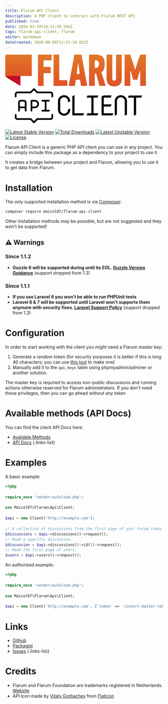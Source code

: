 ```yaml
---
title: Flarum API Client
description: A PHP client to interact with Flarum REST API
published: true
date: 2024-03-19T10:11:39.345Z
tags: flarum-api-client, flarum
editor: markdown
dateCreated: 2020-09-09T12:57:10.022Z
---
```


<div class="center">

  <img alt="flarum-api-client.png" src="/flarum-api-client/flarum-api-client.png" width="450">

[![Latest Stable Version](https://poser.pugx.org/maicol07/flarum-api-client/v)](//packagist.org/packages/maicol07/flarum-api-client) [![Total Downloads](https://poser.pugx.org/maicol07/flarum-api-client/downloads)](//packagist.org/packages/maicol07/flarum-api-client) [![Latest Unstable Version](https://poser.pugx.org/maicol07/flarum-api-client/v/unstable)](//packagist.org/packages/maicol07/flarum-api-client) [![License](https://poser.pugx.org/maicol07/flarum-api-client/license)](//packagist.org/packages/maicol07/flarum-api-client)

</div>

Flarum API Client is a generic PHP API client you can use in any project. You can simply include this package as a dependency to your project to use it.

It creates a bridge between your project and Flarum, allowing you to use it to get data from Flarum.

# Installation

The only supported installation method is via [Composer](https://getcomposer.org):

```sh
composer require maicol07/flarum-api-client
```

Other installation methods _may_ be possible, but are not suggested and they won't be supported!

## :warning: Warnings

### Since 1.1.2

- **Guzzle 6 will be supported during until its EOL. [Guzzle Version Guidance](https://github.com/guzzle/guzzle#version-guidance)** (support dropped from 1.3)

### Since 1.1.1

- **If you use Laravel 6 you won't be able to run PHPUnit tests**
- **<i class="mdi mdi-laravel"></i> Laravel 6 & 7 will be supported until Laravel won't supports them anymore with security fixes. [Laravel Support Policy](https://laravel.com/docs/8.x/releases#support-policy)** (support dropped from 1.3)

# Configuration

In order to start working with the client you _might_ need a Flarum master key:

1. Generate a random token (for security purposes it is better if this is long 40 characters; you can use [this tool](https://onlinerandomtools.com/generate-random-string) to make one)
2. Manually add it to the `api_keys` table using phpmyadmin/adminer or another solution.

The master key is required to access non-public discussions and running actions otherwise reserved for Flarum administrators. If you don't need these privileges, then you can go ahead without any token

# Available methods (API Docs)

You can find the client API Docs here:

- [Available Methods](https://maicol07.github.io/flarum-api-client/classes/Maicol07-Flarum-Api-Fluent.html#method_token)
- [API Docs](https://maicol07.github.io/flarum-api-client)
  {.links-list}

# Examples

A basic example:

```php
<?php

require_once "vendor/autoload.php";

use Maicol07\Flarum\Api\Client;

$api = new Client('http://example.com');

// A collection of discussions from the first page of your Forum index.
$discussions = $api->discussions()->request();
// Read a specific discussion.
$discussion = $api->discussions()->id(1)->request();
// Read the first page of users.
$users = $api->users()->request();
```

An authorized example:

```php
<?php

require_once "vendor/autoload.php";

use Maicol07\Flarum\Api\Client;

$api = new Client('http://example.com', ['token' => '<insert-master-token>']);
```

<!-- > `userId` refers to a user that has admin permissions or the user you want to run actions for. Appending the userId setting to the token only works for Master keys.
{.is-info} -->

# Links

- [Github](https://github.com/maicol07/flarum-api-client)
- [Packagist](http://packagist.org/packages/maicol07/flarum-api-client)
- [Issues](https://tracker.maicol07.it/projects/74d531ee-75e4-463f-9cfd-e81a152dbc92)
  {.links-list}

# Credits

- Flarum and Flarum Foundation are trademarks registered in Netherlands. [Website](https://flarum.org)
- API Icon made by [Vitaly Gorbachev](https://www.flaticon.com/authors/vitaly-gorbachev) from [Flaticon](https://www.flaticon.com/)
